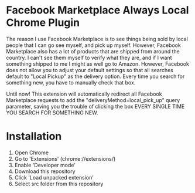 Facebook Marketplace Always Local Chrome Plugin
======================

The reason I use Facebook Marketplace is to see things being sold by local people that I can go see myself, and pick up myself. However, Facebook Marketplace also has a lot of products that are shipped from around the country. I can't see them myself to verify what they are, and if I want something shipped to me I might as well go to Amazon.
However, Facebook does not allow you to adjust your default settings so that all searches default to "Local Pickup" as the delivery option. Every time you search for something new, you have to manually check that box.

Until now!
This extension will automatically redirect all Facebook Marketplace requests to add the "deliveryMethod=local_pick_up" query parameter, saving you the trouble of clicking the box EVERY SINGLE TIME YOU SEARCH FOR SOMETHING NEW.


Installation
============

1. Open Chrome
2. Go to 'Extensions' (chrome://extensions/)
3. Enable 'Developer mode'
4. Download this repository
5. Click 'Load unpacked extension'
6. Select src folder from this repository
